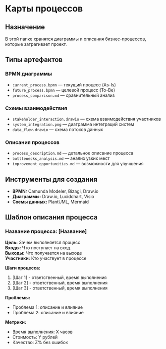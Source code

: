 # Карты процессов

## Назначение
В этой папке хранятся диаграммы и описания бизнес-процессов, которые затрагивает проект.

## Типы артефактов

### BPMN диаграммы
- `current_process.bpmn` — текущий процесс (As-Is)
- `future_process.bpmn` — целевой процесс (To-Be)
- `process_comparison.md` — сравнительный анализ

### Схемы взаимодействия
- `stakeholder_interaction.drawio` — схема взаимодействия участников
- `system_integration.png` — диаграмма интеграций систем
- `data_flow.drawio` — схема потоков данных

### Описания процессов
- `process_description.md` — детальное описание процесса
- `bottlenecks_analysis.md` — анализ узких мест
- `improvement_opportunities.md` — возможности для улучшения

## Инструменты для создания
- **BPMN:** Camunda Modeler, Bizagi, Draw.io
- **Диаграммы:** Draw.io, Lucidchart, Visio
- **Схемы данных:** PlantUML, Mermaid

## Шаблон описания процесса

### Название процесса: [Название]

**Цель:** Зачем выполняется процесс  
**Входы:** Что поступает на вход  
**Выходы:** Что получается на выходе  
**Участники:** Кто участвует в процессе  

**Шаги процесса:**
1. [Шаг 1] - ответственный, время выполнения
2. [Шаг 2] - ответственный, время выполнения
3. [Шаг 3] - ответственный, время выполнения

**Проблемы:**
- Проблема 1: описание и влияние
- Проблема 2: описание и влияние

**Метрики:**
- Время выполнения: X часов
- Стоимость: Y рублей
- Качество: Z% без ошибок
